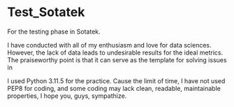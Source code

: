 # Test_Sotatek
For the testing phase in Sotatek. 

I have conducted with all of my enthusiasm and love for data sciences. However, the lack of data leads to undesirable results for the ideal metrics. 
The praiseworthy point is that it can serve as the template for solving issues in 

I used Python 3.11.5 for the practice. Cause the limit of time, I have not used PEP8 for coding, and some coding may lack clean, readable, maintainable properties, I hope you, guys, sympathize. 
